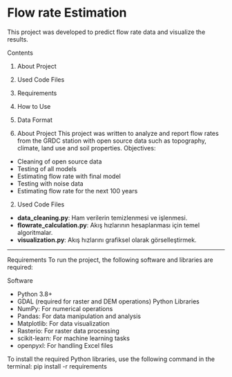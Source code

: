 # Flow rate Estimation

This project was developed to predict flow rate data and visualize the results.

Contents
1. About Project
2. Used Code Files
3. Requirements
4. How to Use
5. Data Format


1. About Project 
This project was written to analyze and report flow rates from the GRDC station with open source data such as topography, climate, land use and soil properties.
Objectives:
- Cleaning of open source data
- Testing of all models
- Estimating flow rate with final model
- Testing with noise data
- Estimating flow rate for the next 100 years



2. Used Code Files
- **data_cleaning.py**: Ham verilerin temizlenmesi ve işlenmesi.
- **flowrate_calculation.py**: Akış hızlarının hesaplanması için temel algoritmalar.
- **visualization.py**: Akış hızlarını grafiksel olarak görselleştirmek.

---

Requirements
To run the project, the following software and libraries are required:

Software
- Python 3.8+
- GDAL (required for raster and DEM operations)
Python Libraries
- NumPy: For numerical operations
- Pandas: For data manipulation and analysis
- Matplotlib: For data visualization
- Rasterio: For raster data processing
- scikit-learn: For machine learning tasks
- openpyxl: For handling Excel files

To install the required Python libraries, use the following command in the terminal:
pip install -r requirements

